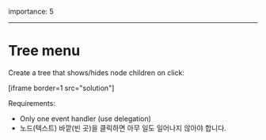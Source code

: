 importance: 5

---

# Tree menu

Create a tree that shows/hides node children on click:

[iframe border=1 src="solution"]

Requirements:

- Only one event handler (use delegation)
- 노드(텍스트) 바깥(빈 곳)을 클릭하면 아무 일도 일어나지 않아야 합니다.
